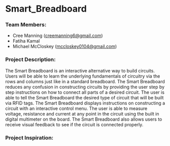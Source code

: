 # Smart_Breadboard

### Team Members:
- Cree Manning (creemanning6@gmail.com)
- Fatiha Kamal
- Michael McCloskey (mccloskey0104@gmail.com)

### Project Description:
The Smart Breadboard is an interactive alternative way to build circuits. Users will be able to learn the underlying fundamentals of circuitry via the rows 
and columns just like in a standard breadboard. The Smart Breadboard reduces any confusion in constructing circuits by providing the user step by step 
instructions on how to connect all parts of a desired circuit. The user is able to tell the Smart Breadboard the desired type of circuit that will be built 
via RFID tags. The Smart Breadboard displays instructions on constructing a circuit with an interactive control menu. The user is able to measure voltage, 
resistance and current at any point in the circuit using the built in digital multimeter on the board. The Smart Breadboard also allows users to receive 
visual feedback to see if the circuit is connected properly.

### Project Inspiration:
